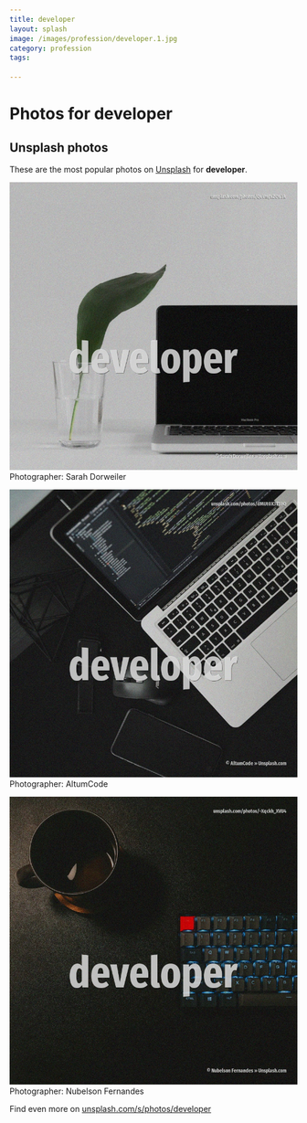 ```yaml
---
title: developer
layout: splash
image: /images/profession/developer.1.jpg
category: profession
tags:

---
```

# Photos for developer
 
## Unsplash photos
These are the most popular photos on [Unsplash](https://unsplash.com) for **developer**.
 
![developer](/images/profession/developer.1.jpg)
Photographer:  Sarah Dorweiler
 
![developer](/images/profession/developer.2.jpg)
Photographer:  AltumCode
 
![developer](/images/profession/developer.3.jpg)
Photographer:  Nubelson Fernandes
 
Find even more on [unsplash.com/s/photos/developer](https://unsplash.com/s/photos/developer)
 
